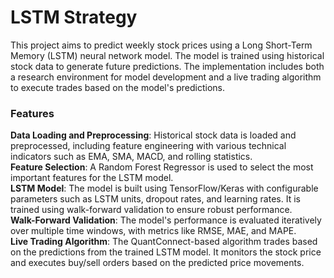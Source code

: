 # LSTM Strategy

<p>This project aims to predict weekly stock prices using a Long Short-Term Memory (LSTM) neural network model. The model is trained using historical stock data to generate future predictions. The implementation includes both a research environment for model development and a live trading algorithm to execute trades based on the model's predictions.</p>

### Features
**Data Loading and Preprocessing**: Historical stock data is loaded and preprocessed, including feature engineering with various technical indicators such as EMA, SMA, MACD, and rolling statistics.<br>
**Feature Selection**: A Random Forest Regressor is used to select the most important features for the LSTM model.<br>
**LSTM Model**: The model is built using TensorFlow/Keras with configurable parameters such as LSTM units, dropout rates, and learning rates. It is trained using walk-forward validation to ensure robust performance.<br>
**Walk-Forward Validation**: The model's performance is evaluated iteratively over multiple time windows, with metrics like RMSE, MAE, and MAPE.<br>
**Live Trading Algorithm**: The QuantConnect-based algorithm trades based on the predictions from the trained LSTM model. It monitors the stock price and executes buy/sell orders based on the predicted price movements.<br>

